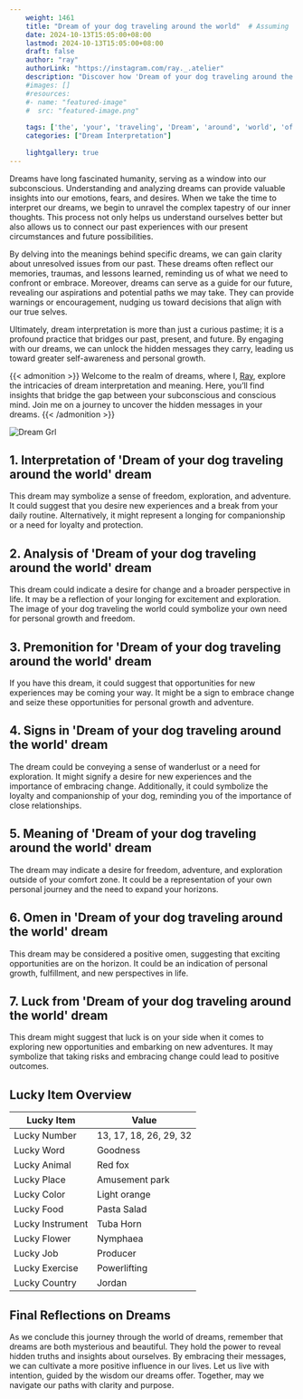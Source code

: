 ```yaml
---
    weight: 1461
    title: "Dream of your dog traveling around the world"  # Assuming 'title' column exists
    date: 2024-10-13T15:05:00+08:00
    lastmod: 2024-10-13T15:05:00+08:00
    draft: false
    author: "ray"
    authorLink: "https://instagram.com/ray._.atelier"
    description: "Discover how 'Dream of your dog traveling around the world' can interpret your future and uncover its significant meanings in your life."
    #images: []
    #resources:
    #- name: "featured-image"
    #  src: "featured-image.png"
    
    tags: ['the', 'your', 'traveling', 'Dream', 'around', 'world', 'of', 'dog']
    categories: ["Dream Interpretation"]
    
    lightgallery: true
---
```

    
Dreams have long fascinated humanity, serving as a window into our subconscious. Understanding and analyzing dreams can provide valuable insights into our emotions, fears, and desires. When we take the time to interpret our dreams, we begin to unravel the complex tapestry of our inner thoughts. This process not only helps us understand ourselves better but also allows us to connect our past experiences with our present circumstances and future possibilities.

By delving into the meanings behind specific dreams, we can gain clarity about unresolved issues from our past. These dreams often reflect our memories, traumas, and lessons learned, reminding us of what we need to confront or embrace. Moreover, dreams can serve as a guide for our future, revealing our aspirations and potential paths we may take. They can provide warnings or encouragement, nudging us toward decisions that align with our true selves.

Ultimately, dream interpretation is more than just a curious pastime; it is a profound practice that bridges our past, present, and future. By engaging with our dreams, we can unlock the hidden messages they carry, leading us toward greater self-awareness and personal growth.

{{< admonition >}}
Welcome to the realm of dreams, where I, [Ray](https://instagram.com/ray._.atelier), explore the intricacies of dream interpretation and meaning. Here, you’ll find insights that bridge the gap between your subconscious and conscious mind. Join me on a journey to uncover the hidden messages in your dreams.
{{< /admonition >}}

![Dream Grl](https://cdn.pixabay.com/photo/2017/11/02/03/35/gothic-2910057_1280.jpg "Dream Grl")

## 1. Interpretation of 'Dream of your dog traveling around the world' dream
 This dream may symbolize a sense of freedom, exploration, and adventure. It could suggest that you desire new experiences and a break from your daily routine. Alternatively, it might represent a longing for companionship or a need for loyalty and protection.

## 2. Analysis of 'Dream of your dog traveling around the world' dream
 This dream could indicate a desire for change and a broader perspective in life. It may be a reflection of your longing for excitement and exploration. The image of your dog traveling the world could symbolize your own need for personal growth and freedom.

## 3. Premonition for 'Dream of your dog traveling around the world' dream
 If you have this dream, it could suggest that opportunities for new experiences may be coming your way. It might be a sign to embrace change and seize these opportunities for personal growth and adventure.

## 4. Signs in 'Dream of your dog traveling around the world' dream
 The dream could be conveying a sense of wanderlust or a need for exploration. It might signify a desire for new experiences and the importance of embracing change. Additionally, it could symbolize the loyalty and companionship of your dog, reminding you of the importance of close relationships.

## 5. Meaning of 'Dream of your dog traveling around the world' dream
 The dream may indicate a desire for freedom, adventure, and exploration outside of your comfort zone. It could be a representation of your own personal journey and the need to expand your horizons.

## 6. Omen in 'Dream of your dog traveling around the world' dream
 This dream may be considered a positive omen, suggesting that exciting opportunities are on the horizon. It could be an indication of personal growth, fulfillment, and new perspectives in life.

## 7. Luck from 'Dream of your dog traveling around the world' dream
 This dream might suggest that luck is on your side when it comes to exploring new opportunities and embarking on new adventures. It may symbolize that taking risks and embracing change could lead to positive outcomes.

## Lucky Item Overview
| Lucky Item          | Value              |
|---------------|--------------------|
| Lucky Number        | 13, 17, 18, 26, 29, 32  |
| Lucky Word          | Goodness |
| Lucky Animal        | Red fox |
| Lucky Place         | Amusement park     |
| Lucky Color         | Light orange     |
| Lucky Food          | Pasta Salad      |
| Lucky Instrument    | Tuba Horn |
| Lucky Flower        | Nymphaea    |
| Lucky Job           | Producer       |
| Lucky Exercise      | Powerlifting  |
| Lucky Country       | Jordan    |


##  Final Reflections on Dreams

As we conclude this journey through the world of dreams, remember that dreams are both mysterious and beautiful. They hold the power to reveal hidden truths and insights about ourselves. By embracing their messages, we can cultivate a more positive influence in our lives. Let us live with intention, guided by the wisdom our dreams offer. Together, may we navigate our paths with clarity and purpose.
